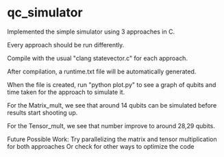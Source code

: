 # qc_simulator

Implemented the simple simulator using 3 approaches in C.

Every approach should be run differently. 

Compile with the usual "clang statevector.c" for each approach.

After compilation, a runtime.txt file will be automatically generated.

When the file is created, run "python plot.py" to see a graph of qubits and time taken for the approach to simulate it.

For the Matrix_mult, we see that around 14 qubits can be simulated before results start shooting up.

For the Tensor_mult, we see that number improve to around 28,29 qubits.


Future Possible Work:
Try parallelizing the matrix and tensor multiplication for both approaches
Or check for other ways to optimize the code

